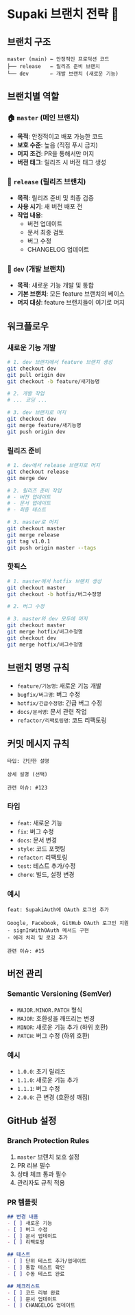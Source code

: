 # Supaki 브랜치 전략 🌿

## 브랜치 구조

```
master (main) ← 안정적인 프로덕션 코드
├── release   ← 릴리즈 준비 브랜치
└── dev       ← 개발 브랜치 (새로운 기능)
```

## 브랜치별 역할

### 🏠 `master` (메인 브랜치)
- **목적**: 안정적이고 배포 가능한 코드
- **보호 수준**: 높음 (직접 푸시 금지)
- **머지 조건**: PR을 통해서만 머지
- **버전 태그**: 릴리즈 시 버전 태그 생성

### 🚀 `release` (릴리즈 브랜치)
- **목적**: 릴리즈 준비 및 최종 검증
- **사용 시기**: 새 버전 배포 전
- **작업 내용**: 
  - 버전 업데이트
  - 문서 최종 검토
  - 버그 수정
  - CHANGELOG 업데이트

### 🔧 `dev` (개발 브랜치)
- **목적**: 새로운 기능 개발 및 통합
- **기본 브랜치**: 모든 feature 브랜치의 베이스
- **머지 대상**: feature 브랜치들이 여기로 머지

## 워크플로우

### 새로운 기능 개발
```bash
# 1. dev 브랜치에서 feature 브랜치 생성
git checkout dev
git pull origin dev
git checkout -b feature/새기능명

# 2. 개발 작업
# ... 코딩 ...

# 3. dev 브랜치로 머지
git checkout dev
git merge feature/새기능명
git push origin dev
```

### 릴리즈 준비
```bash
# 1. dev에서 release 브랜치로 머지
git checkout release
git merge dev

# 2. 릴리즈 준비 작업
# - 버전 업데이트
# - 문서 업데이트
# - 최종 테스트

# 3. master로 머지
git checkout master
git merge release
git tag v1.0.1
git push origin master --tags
```

### 핫픽스
```bash
# 1. master에서 hotfix 브랜치 생성
git checkout master
git checkout -b hotfix/버그수정명

# 2. 버그 수정

# 3. master와 dev 모두에 머지
git checkout master
git merge hotfix/버그수정명
git checkout dev
git merge hotfix/버그수정명
```

## 브랜치 명명 규칙

- `feature/기능명`: 새로운 기능 개발
- `bugfix/버그명`: 버그 수정
- `hotfix/긴급수정명`: 긴급 버그 수정
- `docs/문서명`: 문서 관련 작업
- `refactor/리팩토링명`: 코드 리팩토링

## 커밋 메시지 규칙

```
타입: 간단한 설명

상세 설명 (선택)

관련 이슈: #123
```

### 타입
- `feat`: 새로운 기능
- `fix`: 버그 수정
- `docs`: 문서 변경
- `style`: 코드 포맷팅
- `refactor`: 리팩토링
- `test`: 테스트 추가/수정
- `chore`: 빌드, 설정 변경

### 예시
```
feat: SupakiAuth에 OAuth 로그인 추가

Google, Facebook, GitHub OAuth 로그인 지원
- signInWithOAuth 메서드 구현
- 에러 처리 및 로깅 추가

관련 이슈: #15
```

## 버전 관리

### Semantic Versioning (SemVer)
- `MAJOR.MINOR.PATCH` 형식
- `MAJOR`: 호환성을 깨뜨리는 변경
- `MINOR`: 새로운 기능 추가 (하위 호환)
- `PATCH`: 버그 수정 (하위 호환)

### 예시
- `1.0.0`: 초기 릴리즈
- `1.1.0`: 새로운 기능 추가
- `1.1.1`: 버그 수정
- `2.0.0`: 큰 변경 (호환성 깨짐)

## GitHub 설정

### Branch Protection Rules
1. `master` 브랜치 보호 설정
2. PR 리뷰 필수
3. 상태 체크 통과 필수
4. 관리자도 규칙 적용

### PR 템플릿
```markdown
## 변경 내용
- [ ] 새로운 기능
- [ ] 버그 수정
- [ ] 문서 업데이트
- [ ] 리팩토링

## 테스트
- [ ] 단위 테스트 추가/업데이트
- [ ] 통합 테스트 확인
- [ ] 수동 테스트 완료

## 체크리스트
- [ ] 코드 리뷰 완료
- [ ] 문서 업데이트
- [ ] CHANGELOG 업데이트
``` 